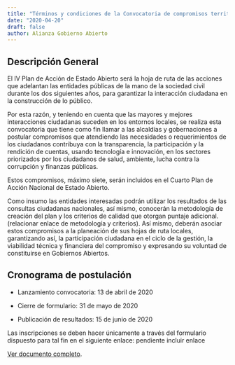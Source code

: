 ```yaml
---
title: "Términos y condiciones de la Convocatoria de compromisos territoriales para el IV Plan de Acción Nacional de Estado Abierto"
date: "2020-04-20"
draft: false
author: Alianza Gobierno Abierto
---
```

## Descripción General

El IV Plan de Acción de Estado Abierto será la hoja de ruta de las acciones que adelantan las entidades públicas de la mano de la sociedad civil durante los dos siguientes años, para garantizar la interacción ciudadana en la construcción de lo público.

Por esta razón, y teniendo en cuenta que las mayores y mejores interacciones ciudadanas suceden en los entornos locales, se realiza esta convocatoria que tiene como fin llamar a las alcaldías y gobernaciones a postular compromisos que atendiendo las necesidades o requerimientos de los ciudadanos contribuya con la transparencia, la participación y la rendición de cuentas, usando tecnología e innovación, en los sectores priorizados por los ciudadanos de salud, ambiente, lucha contra la corrupción y finanzas públicas.

Estos compromisos, máximo siete, serán incluidos en el Cuarto Plan de Acción Nacional de Estado Abierto.

Como insumo las entidades interesadas podrán utilizar los resultados de las consultas ciudadanas nacionales, así mismo, conocerán la metodología de creación del plan y los criterios de calidad que otorgan puntaje adicional. (relacionar enlace de metodología y criterios). Así mismo, deberán asociar estos compromisos a la planeación de sus hojas de ruta locales, garantizando así, la participación ciudadana en el ciclo de la gestión, la viabilidad técnica y financiera del compromiso y expresando su voluntad de constituirse en Gobiernos Abiertos.


## Cronograma de postulación

- Lanzamiento convocatoria: 13 de abril de 2020

- Cierre de formulario: 31 de mayo de 2020

- Publicación de resultados: 15 de junio de 2020

Las inscripciones se deben hacer únicamente a través del formulario dispuesto para tal fin en el siguiente enlace: pendiente incluir enlace

[Ver documento completo](/documents/terminos-convocatoria-territorial.pdf).
